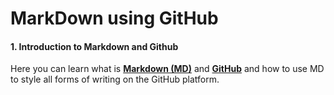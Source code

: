 # MarkDown using GitHub

#### 1. Introduction to Markdown and Github
Here you can learn what is [**Markdown (MD)**]() and [**GitHub**]() and how to use MD to style all forms of writing on the GitHub platform.
